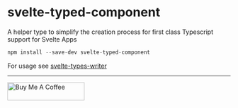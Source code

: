 # svelte-typed-component
A helper type to simplify the creation process for first class Typescript support for Svelte Apps

```javascript
npm install --save-dev svelte-typed-component
```

For usage see [svelte-types-writer](https://github.com/micha-lmxt/svelte-types-writer)





----------------------------


<a href="https://www.buymeacoff.ee/michalmxt" target="_blank"><img src="https://cdn.buymeacoffee.com/buttons/default-white.png" alt="Buy Me A Coffee" height="41" width="174"></a>
